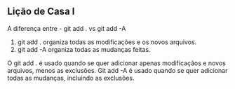## Lição de Casa I

A diferença entre  - git add . vs git add -A

1) git add . organiza todas as modificações e os novos arquivos.
2) git add -A organiza todas as mudanças feitas.

O git add . é usado quando se quer adicionar apenas modificaçãos e novos arquivos, menos as exclusões. Git add -A é usado quando se quer adicionar todas as mudanças, incluindo as exclusões.